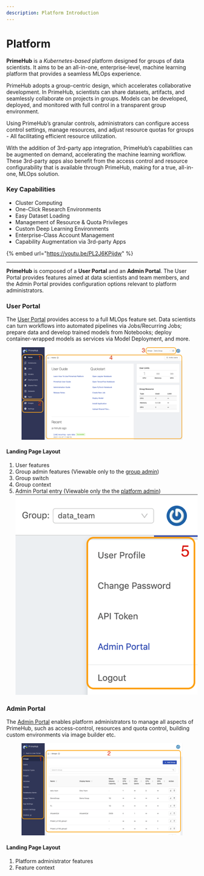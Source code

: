 ```yaml
---
description: Platform Introduction
---
```


# Platform

**PrimeHub** is a _Kubernetes-based_ platform designed for groups of data scientists. It aims to be an all-in-one, enterprise-level, machine learning platform that provides a seamless MLOps experience.

PrimeHub adopts a group-centric design, which accelerates collaborative development. In PrimeHub, scientists can share datasets, artifacts, and seamlessly collaborate on projects in groups. Models can be developed, deployed, and monitored with full control in a transparent group environment.

Using PrimeHub’s granular controls, administrators can configure access control settings, manage resources, and adjust resource quotas for groups - All facilitating efficient resource utilization.

With the addition of 3rd-party app integration, PrimeHub’s capabilities can be augmented on demand, accelerating the machine learning workflow. These 3rd-party apps also benefit from the access control and resource configurability that is available through PrimeHub, making for a true, all-in-one, MLOps solution.

### Key Capabilities

* Cluster Computing
* One-Click Research Environments
* Easy Dataset Loading
* Management of Resource & Quota Privileges
* Custom Deep Learning Environments
* Enterprise-Class Account Management
* Capability Augmentation via 3rd-party Apps

{% embed url="https://youtu.be/PL2J6KPijdw" %}

***

**PrimeHub** is composed of a **User Portal** and an **Admin Portal**. The User Portal provides features aimed at data scientists and team members, and the Admin Portal provides configuration options relevant to platform administrators.

### User Portal

The [User Portal](guides/user-guide/user-portal/) provides access to a full MLOps feature set. Data scientists can turn workflows into automated pipelines via Jobs/Recurring Jobs; prepare data and develop trained models from Notebooks; deploy container-wrapped models as services via Model Deployment, and more.

<figure><img src=".gitbook/assets/v311-landing-user-ui.png" alt=""><figcaption></figcaption></figure>

#### Landing Page Layout

1. User features
2. Group admin features (Viewable only to the [group admin](introduction/platform-introduction/concept/privilege.md#group-administrator))
3. Group switch
4. Group context
5. Admin Portal entry (Viewable only the the [platform admin](introduction/platform-introduction/concept/privilege.md#administrator)) ![](.gitbook/assets/v3-admin-entry-ui.png)

### Admin Portal

The [Admin Portal](guides/administrator-guide/admin-portal/) enables platform administrators to manage all aspects of PrimeHub, such as access-control, resources and quota control, building custom environments via image builder etc.

<figure><img src=".gitbook/assets/v310-landing-admin-ui.png" alt=""><figcaption></figcaption></figure>

#### Landing Page Layout

1. Platform administrator features
2. Feature context
